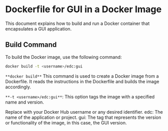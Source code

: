 # Dockerfile for GUI in a Docker Image

This document explains how to build and run a Docker container that encapsulates a GUI application.

## Build Command

To build the Docker image, use the following command:

```bash
docker build -t <username>/edc:gui
```
`**docker build**`
This command is used to create a Docker image from a Dockerfile. It reads the instructions in the Dockerfile and builds the image accordingly.

`**-t <username>/edc:gui**`:
This option tags the image with a specified name and version.

Replace <username> with your Docker Hub username or any desired identifier.
edc: The name of the application or project.
gui: The tag that represents the version or functionality of the image, in this case, the GUI version.
